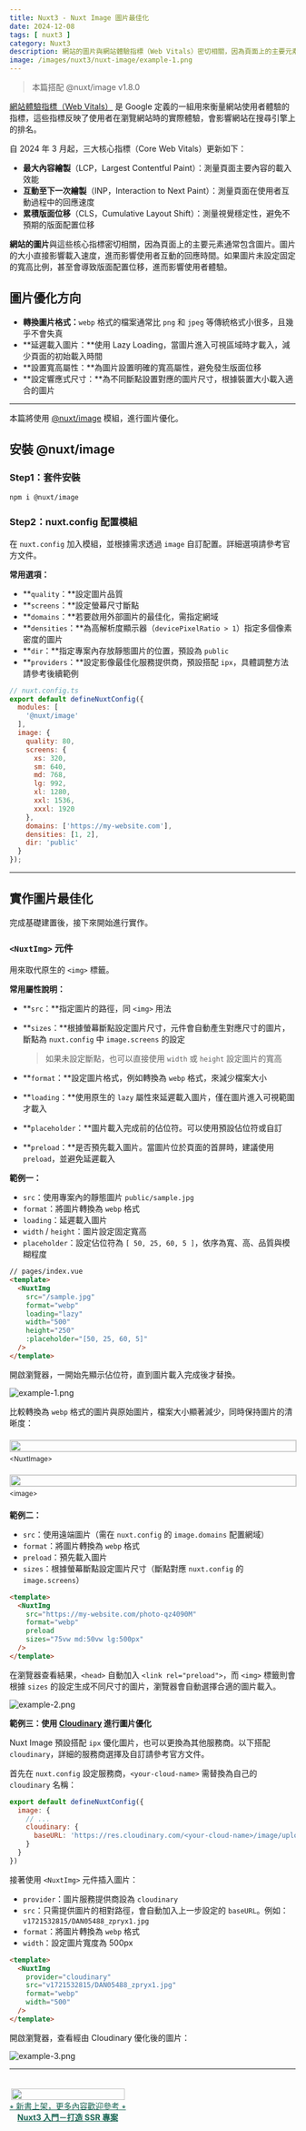 ```yaml
---
title: Nuxt3 - Nuxt Image 圖片最佳化
date: 2024-12-08
tags: [ nuxt3 ]
category: Nuxt3
description: 網站的圖片與網站體驗指標（Web Vitals）密切相關，因為頁面上的主要元素通常包含圖片。本篇將使用 @nuxt/image 模組，說明如何在 Nuxt3 進行圖片優化。
image: /images/nuxt3/nuxt-image/example-1.png
---
```


> 本篇搭配 @nuxt/image v1.8.0
> 

[網站體驗指標（Web Vitals）](https://web.dev/articles/vitals) 是 Google 定義的一組用來衡量網站使用者體驗的指標，這些指標反映了使用者在瀏覽網站時的實際體驗，會影響網站在搜尋引擎上的排名。

自 2024 年 3 月起，三大核心指標（Core Web Vitals）更新如下：

- **最大內容繪製**（LCP，Largest Contentful Paint）：測量頁面主要內容的載入效能
- **互動至下一次繪製**（INP，Interaction to Next Paint）：測量頁面在使用者互動過程中的回應速度
- **累積版面位移**（CLS，Cumulative Layout Shift）：測量視覺穩定性，避免不預期的版面配置位移

**網站的圖片**與這些核心指標密切相關，因為頁面上的主要元素通常包含圖片。圖片的大小直接影響載入速度，進而影響使用者互動的回應時間。如果圖片未設定固定的寬高比例，甚至會導致版面配置位移，進而影響使用者體驗。

<!-- more -->

## **圖片優化方向**

- **轉換圖片格式：**`webp` 格式的檔案通常比 `png` 和 `jpeg` 等傳統格式小很多，且幾乎不會失真
- **延遲載入圖片：**使用 Lazy Loading，當圖片進入可視區域時才載入，減少頁面的初始載入時間
- **設置寬高屬性：**為圖片設置明確的寬高屬性，避免發生版面位移
- **設定響應式尺寸：**為不同斷點設置對應的圖片尺寸，根據裝置大小載入適合的圖片

---

本篇將使用 [@nuxt/image](https://image.nuxt.com/) 模組，進行圖片優化。

## **安裝 @nuxt/image**

### **Step1：套件安裝**

```bash
npm i @nuxt/image
```

### **Step2：nuxt.config 配置模組**

在 `nuxt.config` 加入模組，並根據需求透過 `image` 自訂配置。詳細選項請參考官方文件。

**常用選項：**

- **`quality`：**設定圖片品質
- **`screens`：**設定螢幕尺寸斷點
- **`domains`：**若要啟用外部圖片的最佳化，需指定網域
- **`densities`：**為高解析度顯示器（`devicePixelRatio > 1`）指定多個像素密度的圖片
- **`dir`：**指定專案內存放靜態圖片的位置，預設為 `public`
- **`providers`：**設定影像最佳化服務提供商，預設搭配 `ipx`，具體調整方法請參考後續範例

```jsx
// nuxt.config.ts
export default defineNuxtConfig({
  modules: [
    '@nuxt/image'
  ],
  image: {
    quality: 80,
    screens: {
      xs: 320,
      sm: 640,
      md: 768,
      lg: 992,
      xl: 1280,
      xxl: 1536,
      xxxl: 1920
    },
    domains: ['https://my-website.com'],
    densities: [1, 2],
    dir: 'public'
  }
});
```

---

## **實作圖片最佳化**

完成基礎建置後，接下來開始進行實作。

### **`<NuxtImg>` 元件**

用來取代原生的 `<img>` 標籤。

**常用屬性說明：**

- **`src`：**指定圖片的路徑，同 `<img>` 用法
- **`sizes`：**根據螢幕斷點設定圖片尺寸，元件會自動產生對應尺寸的圖片，斷點為 `nuxt.config` 中 `image.screens` 的設定
    
    > 如果未設定斷點，也可以直接使用 `width` 或 `height` 設定圖片的寬高
    > 
- **`format`：**設定圖片格式，例如轉換為 `webp` 格式，來減少檔案大小
- **`loading`：**使用原生的 `lazy` 屬性來延遲載入圖片，僅在圖片進入可視範圍才載入
- **`placeholder`：**圖片載入完成前的佔位符。可以使用預設佔位符或自訂
- **`preload`：**是否預先載入圖片。當圖片位於頁面的首屏時，建議使用 `preload`，並避免延遲載入

**範例一：**

- `src`：使用專案內的靜態圖片 `public/sample.jpg`
- `format`：將圖片轉換為 `webp` 格式
- `loading`：延遲載入圖片
- `width` / `height`：圖片設定固定寬高
- `placeholder`：設定佔位符為 `[ 50, 25, 60, 5 ]`，依序為寬、高、品質與模糊程度

```html
// pages/index.vue
<template>
  <NuxtImg
    src="/sample.jpg"
    format="webp"
    loading="lazy"
    width="500"
    height="250"
    :placeholder="[50, 25, 60, 5]"
  />
</template>
```

開啟瀏覽器，一開始先顯示佔位符，直到圖片載入完成後才替換。

![example-1.png](../images/nuxt3/nuxt-image/example-1.png)

比較轉換為 `webp` 格式的圖片與原始圖片，檔案大小顯著減少，同時保持圖片的清晰度：

<div class="column-wrap">
  <div style="display: flex; flex-direction: column; justify-content: left; margin: 20px 0;">
    <img style="width: 100%; max-width: 100%; margin-bottom: 5px; border: 1px solid #dbdbdb;" src="/images/nuxt3/nuxt-image/nuxt-image.png">
    <small>&lt;NuxtImage&gt;</small>
  </div>
  <div style="display: flex; flex-direction: column; justify-content: left; margin: 20px 0;">
    <img style="width: 100%; max-width: 100%; margin-bottom: 5px; border: 1px solid #dbdbdb;" src="/images/nuxt3/nuxt-image/html-image.png">
    <small>&lt;image&gt;</small>
  </div>
</div>

**範例二：**

- `src`：使用遠端圖片（需在 `nuxt.config` 的 `image.domains` 配置網域）
- `format`：將圖片轉換為 `webp` 格式
- `preload`：預先載入圖片
- `sizes`：根據螢幕斷點設定圖片尺寸（斷點對應 `nuxt.config` 的 `image.screens`）

```html
<template>
  <NuxtImg
    src="https://my-website.com/photo-qz4090M"
    format="webp"
    preload
    sizes="75vw md:50vw lg:500px"
  />
</template>
```

在瀏覽器查看結果，`<head>` 自動加入 `<link rel="preload">`，而 `<img>` 標籤則會根據 `sizes` 的設定生成不同尺寸的圖片，瀏覽器會自動選擇合適的圖片載入。

![example-2.png](../images/nuxt3/nuxt-image/example-2.png)

**範例三：使用 [Cloudinary](https://cloudinary.com/) 進行圖片優化**

Nuxt Image 預設搭配 `ipx` 優化圖片，也可以更換為其他服務商。以下搭配 `cloudinary`，詳細的服務商選擇及自訂請參考官方文件。

首先在 `nuxt.config` 設定服務商，`<your-cloud-name>` 需替換為自己的 `cloudinary` 名稱：

```jsx
export default defineNuxtConfig({
  image: {
    // ...
    cloudinary: {
      baseURL: 'https://res.cloudinary.com/<your-cloud-name>/image/upload/'
    }
  }
})
```

接著使用 `<NuxtImg>` 元件插入圖片：

- `provider`：圖片服務提供商設為 `cloudinary`
- `src`：只需提供圖片的相對路徑，會自動加入上一步設定的 `baseURL`。例如：`v1721532815/DAN05488_zpryx1.jpg`
- `format`：將圖片轉換為 `webp` 格式
- `width`：設定圖片寬度為 500px

```html
<template>
  <NuxtImg
    provider="cloudinary"
    src="v1721532815/DAN05488_zpryx1.jpg"
    format="webp"
    width="500"
  />
</template>
```

開啟瀏覽器，查看經由 Cloudinary 優化後的圖片：

![example-3.png](../images/nuxt3/nuxt-image/example-3.png)

---

<div style="display: inline-flex; flex-direction: column; align-items: center; margin-top: 20px;">
<img style="display: inline-block; width: 100%; max-width: 200px;" src="/images/nuxt3/book.jpg">
<a href="https://www.tenlong.com.tw/products/9786267569313?list_name=r-zh_tw" style="color: #1b6655; text-align: center;">
⭒ 新書上架，更多內容歡迎參考 ⭒<br />
<strong>Nuxt3 入門－打造 SSR 專案</strong>
